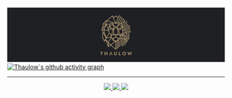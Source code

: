 ![](https://raw.githubusercontent.com/thaulow/thaulow/refs/heads/main/header.jpeg)
[![Thaulow´s github activity graph](https://github-readme-activity-graph.vercel.app/graph?username=thaulow&theme=react-dark&bg_color=1f2022&color=bba178&line=bba178)](https://github.com/thaulow/)


-----
<p align="center">
  <a href="https://github.com/thaulow">
    <img src="https://img.shields.io/badge/github--thaulow-211F1F?logo=github&logoColor=white&style=flat-square" />
  </a>
  <a href="https://www.linkedin.com/in/thaulow">
    <img src="https://img.shields.io/badge/linkedin-thaulow-0072B1?logo=linkedin&style=flat-square" />
  </a>
  <a href="https://github.com/thaulow">
    <img src="https://enkahcw3aqjzlyp.m.pipedream.net/?key=gh-thaulow&label=visitors&color=grey&style=flat" />
  </a>
</p>
